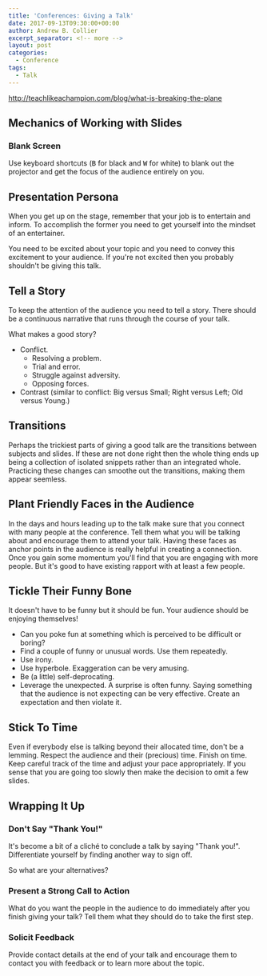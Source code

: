```yaml
---
title: 'Conferences: Giving a Talk'
date: 2017-09-13T09:30:00+00:00
author: Andrew B. Collier
excerpt_separator: <!-- more -->
layout: post
categories:
  - Conference
tags:
  - Talk
---
```


http://teachlikeachampion.com/blog/what-is-breaking-the-plane

## Mechanics of Working with Slides

### Blank Screen

Use keyboard shortcuts (<kbd>B</kbd> for black and <kbd>W</kbd> for white) to blank out the projector and get the focus of the audience entirely on you.

## Presentation Persona

When you get up on the stage, remember that your job is to entertain and inform. To accomplish the former you need to get yourself into the mindset of an entertainer.

You need to be excited about your topic and you need to convey this excitement to your audience. If you're not excited then you probably shouldn't be giving this talk.

## Tell a Story

To keep the attention of the audience you need to tell a story. There should be a continuous narrative that runs through the course of your talk.

What makes a good story?

- Conflict.
	* Resolving a problem.
	* Trial and error.
	* Struggle against adversity.
	* Opposing forces.
- Contrast (similar to conflict: Big versus Small; Right versus Left; Old versus Young.)

## Transitions

Perhaps the trickiest parts of giving a good talk are the transitions between subjects and slides. If these are not done right then the whole thing ends up being a collection of isolated snippets rather than an integrated whole. Practicing these changes can smoothe out the transitions, making them appear seemless.

## Plant Friendly Faces in the Audience

In the days and hours leading up to the talk make sure that you connect with many people at the conference. Tell them what you will be talking about and encourage them to attend your talk. Having these faces as anchor points in the audience is really helpful in creating a connection. Once you gain some momentum you'll find that you are engaging with more people. But it's good to have existing rapport with at least a few people.

## Tickle Their Funny Bone

It doesn't have to be funny but it should be fun. Your audience should be enjoying themselves!

- Can you poke fun at something which is perceived to be difficult or boring?
- Find a couple of funny or unusual words. Use them repeatedly.
- Use irony.
- Use hyperbole. Exaggeration can be very amusing.
- Be (a little) self-deprocating.
- Leverage the unexpected. A surprise is often funny. Saying something that the audience is not expecting can be very effective. Create an expectation and then violate it.

## Stick To Time

Even if everybody else is talking beyond their allocated time, don't be a lemming. Respect the audience and their (precious) time. Finish on time. Keep careful track of the time and adjust your pace appropriately. If you sense that you are going too slowly then make the decision to omit a few slides.

## Wrapping It Up

### Don't Say "Thank You!"

It's become a bit of a cliché to conclude a talk by saying "Thank you!". Differentiate yourself by finding another way to sign off.

So what are your alternatives?

### Present a Strong Call to Action

What do you want the people in the audience to do immediately after you finish giving your talk? Tell them what they should do to take the first step.

### Solicit Feedback

Provide contact details at the end of your talk and encourage them to contact you with feedback or to learn more about the topic.